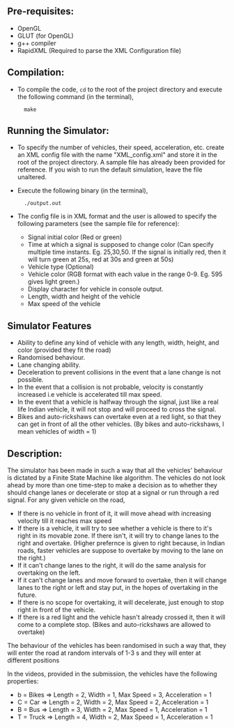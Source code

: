 ## Pre-requisites:

- OpenGL
- GLUT (for OpenGL)
- g++ compiler
- RapidXML (Required to parse the XML Configuration file)

## Compilation:

- To compile the code, `cd` to the root of the project directory and execute the following command (in the terminal),

        make

## Running the Simulator:

- To specify the number of vehicles, their speed, acceleration, etc. create an XML config file with the name "XML_config.xml" and store it in the root of the project directory. A sample file has already been provided for reference. If you wish to run the default simulation, leave the file unaltered.
- Execute the following binary (in the terminal),

        ./output.out

- The config file is in XML format and the user is allowed to specify the following parameters (see the sample file for reference):
  - Signal initial color (Red or green)
  - Time at which a signal is supposed to change color (Can specify multiple time instants. Eg. 25,30,50. If the signal is initially red, then it will turn green at 25s, red at 30s and green at 50s)
  - Vehicle type (Optional)
  - Vehicle color (RGB format with each value in the range 0-9. Eg. 595 gives light green.)
  - Display character for vehicle in console output.
  - Length, width and height of the vehicle
  - Max speed of the vehicle

## Simulator Features

- Ability to define any kind of vehicle with any length, width, height, and color (provided they fit the road)
- Randomised behaviour.
- Lane changing ability.
- Deceleration to prevent collisions in the event that a lane change is not possible.
- In the event that a collision is not probable, velocity is constantly increased i.e vehicle is accelerated till max speed.
- In the event that a vehicle is halfway through the signal, just like a real life Indian vehicle, it will not stop and will proceed to cross the signal.
- Bikes and auto-rickshaws can overtake even at a red light, so that they can get in front of all the other vehicles. (By bikes and auto-rickshaws, I mean vehicles of width = 1)

## Description:

The simulator has been made in such a way that all the vehicles' behaviour is dictated by a Finite State Machine like algorithm. The vehicles do not look ahead by more than one time-step to make a decision as to whether they should change lanes or decelerate or stop at a signal or run through a red signal. For any given vehicle on the road,

- If there is no vehicle in front of it, it will move ahead with increasing velocity till it reaches max speed
- If there is a vehicle, it will try to see whether a vehicle is there to it's right in its movable zone. If there isn't, it will try to change lanes to the right and overtake. (Higher prefernce is given to right because, in Indian roads, faster vehicles are suppose to overtake by moving to the lane on the right.)
- If it can't change lanes to the right, it will do the same analysis for overtaking on the left.
- If it can't change lanes and move forward to overtake, then it will change lanes to the right or left and stay put, in the hopes of overtaking in the future.
- If there is no scope for overtaking, it will decelerate, just enough to stop right in front of the vehicle.
- If there is a red light and the vehicle hasn't already crossed it, then it will come to a complete stop. (Bikes and auto-rickshaws are allowed to overtake)

The behaviour of the vehicles has been randomised in such a way that, they will enter the road at random intervals of 1-3 s and they will enter at different positions

In the videos, provided in the submission, the vehicles have the following properties:

- b = Bikes => Length = 2, Width = 1, Max Speed = 3, Acceleration = 1
- C = Car => Length = 2, Width = 2, Max Speed = 2, Acceleration = 1
- B = Bus => Length = 3, Width = 2, Max Speed = 1, Acceleration = 1
- T = Truck => Length = 4, Width = 2, Max Speed = 1, Acceleration = 1

